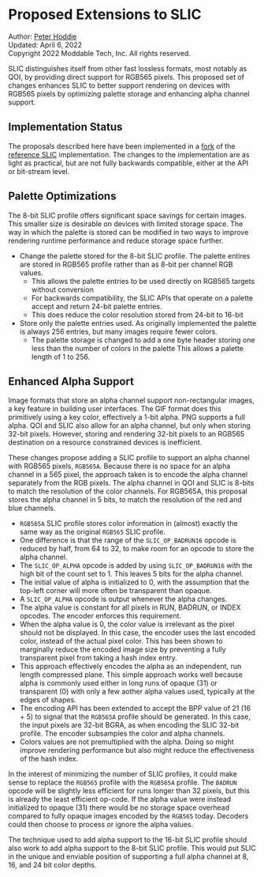 # Proposed Extensions to SLIC
Author: [Peter Hoddie](mailto:peter@moddable.com)<br>
Updated: April 6, 2022<br>
Copyright 2022 Moddable Tech, Inc. All rights reserved.

SLIC distinguishes itself from other fast lossless formats, most notably as QOI, by providing direct support for RGB565 pixels. This proposed set of changes enhances SLIC to better support rendering on devices with RGB565 pixels by optimizing palette storage and enhancing alpha channel support.

## Implementation Status
The proposals described here have been implemented in a [fork](https://github.com/phoddie/SLIC/tree/dev) of the [reference SLIC](https://github.com/bitbank2/SLIC) implementation. The changes to the implementation are as light as practical, but are not fully backwards compatible, either at the API or bit-stream level.

## Palette Optimizations
The 8-bit SLIC profile offers significant space savings for certain images. This smaller size is desirable on devices with limited storage space. The way in which the palette is stored can be modified in two ways to improve rendering runtime performance and reduce storage space further.

- Change the palette stored for the 8-bit SLIC profile. The palette entires are stored in RGB565 profile rather than as 8-bit per channel RGB values.
	- This allows the palette entries to be used directly on RGB565 targets without conversion
	- For backwards compatibility, the SLIC APIs that operate on a palette accept and return 24-bit palette entries.
	- This does reduce the color resolution stored from 24-bit to 16-bit
- Store only the palette entries used. As originally implemented the palette is always 256 entries, but many images require fewer colors.
	- The palette storage is changed to add a one byte header storing one less than the number of colors in the palette This allows a palette length of 1 to 256.

## Enhanced Alpha Support
Image formats that store an alpha channel support non-rectangular images, a key feature in building user interfaces. The GIF format does this primitively using a key color, effectively a 1-bit alpha. PNG supports a full alpha. QOI and SLIC also allow for an alpha channel, but only when storing 32-bit pixels. However, storing and rendering 32-bit pixels to an RGB565 destination on a resource constrained devices is inefficient.

These changes propose adding a SLIC profile to support an alpha channel with RGB565 pixels, `RGB565A`. Because there is no space for an alpha channel in a 565 pixel, the approach taken is to encode the alpha channel separately from the RGB pixels. The alpha channel in QOI and SLIC is 8-bits to match the resolution of the color channels. For RGB565A, this proposal stores the alpha channel in 5 bits, to match the resolution of the red and blue channels.

- `RGB565A` SLIC profile stores color information in (almost) exactly the same way as the original `RGB565` SLIC profile.
- One difference is that the range of the `SLIC_OP_BADRUN16` opcode is reduced by half, from 64 to 32, to make room for an opcode to store the alpha channel.
- The `SLIC_OP_ALPHA` opcode is added by using `SLIC_OP_BADRUN16` with the high bit of the count set to 1. This leaves 5 bits for the alpha channel.
- The initial value of alpha is initialized to 0, with the assumption that the top-left corner will more often be transparent than opaque.
- A `SLIC_OP_ALPHA` opcode is output whenever the alpha changes.
- The alpha value is constant for all pixels in RUN, BADRUN, or INDEX opcodes. The encoder enforces this requirement.
- When the alpha value is 0, the color value is irrelevant as the pixel should not be displayed. In this case, the encoder uses the last encoded color, instead of the actual pixel color. This has been shown to marginally reduce the encoded image size by preventing a fully transparent pixel from taking a hash index entry.
- This approach effectively encodes the alpha as an independent, run length compressed plane. This simple approach works well because alpha is commonly used either in long runs of opaque (31) or transparent (0) with only a few aother alpha values used, typically at the edges of shapes.
- The encoding API has been extended to accept the BPP value of 21 (16 + 5) to signal that the `RGB565A` profile should be generated. In this case, the input pixels are 32-bit BGRA, as when encoding the SLIC 32-bit profile. The encoder subsamples the color and alpha channels.
- Colors values are not premultiplied with the alpha. Doing so might improve rendering performance but also might reduce the effectiveness of the hash index.

In the interest of minimizing the number of SLIC profiles, it could make sense to replace the `RGB565` profile with the `RGB565A` profile. The `BADRUN` opcode will be slightly less efficient for runs longer than 32 pixels, but this is already the least efficient op-code. If the alpha value were instead initialized to opaque (31) there would be no storage space overhead compared to fully opaque images encoded by the `RGB565` today. Decoders could then choose to process or ignore the alpha values.

The technique used to add alpha support to the 16-bit SLIC profile should also work to add alpha support to the 8-bit SLIC profile. This would put SLIC in the unique and enviable position of supporting a full alpha channel at 8, 16, and 24 bit color depths.
